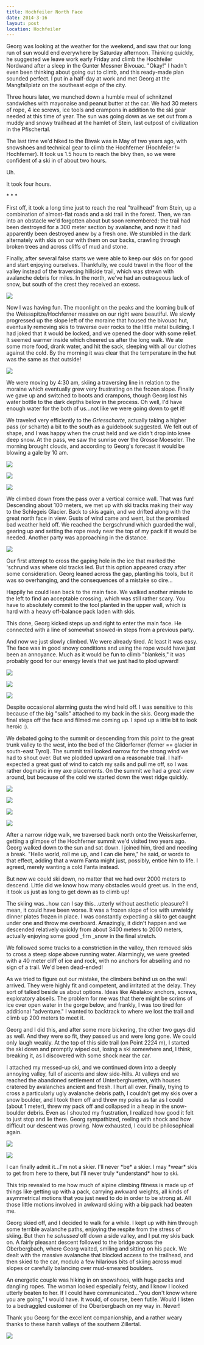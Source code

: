 ```yaml
---
title: Hochfeiler North Face
date: 2014-3-16
layout: post
location: Hochfeiler
---
```


Georg was looking at the weather for the weekend, and saw that our long
run of sun would end everywhere by Saturday afternoon. Thinking quickly,
he suggested we leave work early Friday and climb the Hochfeiler Nordwand
after a sleep in the Gunter Messner Bivouac. "Okay!" I hadn't even been
thinking about going out to climb, and this ready-made plan sounded perfect.
I put in a half-day at work and met Georg at the Mangfallplatz on the southeast
edge of the city.
  
  
Three hours later, we munched down a humble meal of schnitznel sandwiches
with mayonaise and peanut butter at the car. We had 30 meters of rope,
4 ice screws, ice tools and crampons in addition to the ski gear needed
at this time of year. The sun was going down as we set out from a muddy
and snowy trailhead at the hamlet of Stein, last outpost of civilization
in the Pfischertal.
  
  
The last time we'd hiked to the Biwak was in May of two years ago, with
snowshoes and technical gear to climb the Hochferner (Hochfeiler != Hochferner).
It took us 1.5 hours to reach the bivy then, so we were confident of a
ski in of about two hours.
  
  
Uh.
  
  
It took four hours.
  
  
\* \* \*
  

  
First off, it took a long time just to reach the real "trailhead" from
Stein, up a combination of almost-flat roads and a ski trail in the forest.
Then, we ran into an obstacle we'd forgotten about but soon remembered:
the trail had been destroyed for a 300 meter section by avalanche, and
now it had apparently been destroyed anew by a fresh one. We stumbled in
the dark alternately with skis on our with them on our backs, crawling
through broken trees and across cliffs of mud and stone.
  
  
Finally, after several false starts we were able to keep our skis on for
good and start enjoying ourselves. Thankfully, we could travel in the floor
of the valley instead of the traversing hillside trail, which was strewn
with avalanche debris for miles. In the north, we've had an outrageous
lack of snow, but south of the crest they received an excess.
  
  
[![](http://farm4.static.flickr.com/3795/13192798894_c409e1c97a.jpg)](http://www.flickr.com/photos/ripsawridge/13192798894/)
  
  
Now I was having fun. The moonlight on the peaks and the looming bulk
of the Weissspitze/Hochferner massive on our right were beautiful. We slowly
progressed up the slope left of the moraine that housed the bivouac hut,
eventually removing skis to traverse over rocks to the little metal building.
I had joked that it would be locked, and we opened the door with some relief.
It seemed warmer inside which cheered us after the long walk. We ate some
more food, drank water, and hit the sack, sleeping with all our clothes
against the cold. By the morning it was clear that the temperature in the
hut was the same as that outside!
  
[![](http://farm4.static.flickr.com/3775/13192506995_c5e57ef0d3.jpg)](http://www.flickr.com/photos/ripsawridge/13192506995/)
  
  
We were moving by 4:30 am, skiing a traversing line in relation to the
moraine which eventually grew very frustrating on the frozen slope. Finally
we gave up and switched to boots and crampons, though Georg lost his water
bottle to the dark depths below in the process. Oh well, I'd have enough
water for the both of us...not like we were going down to get it!
  
  
We traveled very efficiently to the _Griesscharte_, actually taking
a higher pass (or scharte) a bit to the south as a guidebook suggested.
We felt out of shape, and I was happy when the crust held and we didn't
drop into knee deep snow. At the pass, we saw the sunrise over the Grosse
Moeseler. The morning brought clouds, and according to Georg's forecast
it would be blowing a gale by 10 am.
  
[![](http://farm4.static.flickr.com/3795/13192511545_9246c89470.jpg)](http://www.flickr.com/photos/ripsawridge/13192511545/)
  
[![](http://farm8.static.flickr.com/7235/13192516715_75da3b2d81.jpg)](http://www.flickr.com/photos/ripsawridge/13192516715/)
  
[![](http://farm4.static.flickr.com/3671/13192818944_dfbd4c3ccd.jpg)](http://www.flickr.com/photos/ripsawridge/13192818944/)
  
We climbed down from the pass over a vertical cornice wall. That was fun!
Descending about 100 meters, we met up with ski tracks making their way
to the Schlegeis Glacier. Back to skis again, and we drifted along with
the great north face in view. Gusts of wind came and went, but the promised
bad weather held off. We reached the bergschrund which guarded the wall,
gearing up and setting the rope ready near the top of my pack if it would
be needed. Another party was approaching in the distance.
  
[![](http://farm4.static.flickr.com/3757/13192525965_a5a36c0d70.jpg)](http://www.flickr.com/photos/ripsawridge/13192525965/)
  
Our first attempt to cross the gaping hole in the ice that marked the
'schrund was where old tracks led. But this option appeared crazy after
some consideration. Georg leaned across the gap, planting his tools, but
it was so overhanging, and the consequences of a mistake so dire...
  
  
Happily he could lean back to the main face. We walked another minute
to the left to find an acceptable crossing, which was still rather scary.
You have to absolutely commit to the tool planted in the upper wall, which
is hard with a heavy off-balance pack laden with skis.
  
  
This done, Georg kicked steps up and right to enter the main face. He
connected with a line of somewhat snowed-in steps from a previous party.
  
  
And now we just slowly climbed. We were already tired. At least it was
easy. The face was in good snowy conditions and using the rope would have
just been an annoyance. Much as it would be fun to climb "blankeis," it
was probably good for our energy levels that we just had to plod upward!
  
[![](http://farm8.static.flickr.com/7174/13192648043_9ab29f85bc.jpg)](http://www.flickr.com/photos/ripsawridge/13192648043/)
  
[![](http://farm4.static.flickr.com/3697/13192835034_defe3b1156.jpg)](http://www.flickr.com/photos/ripsawridge/13192835034/)
  
[![](http://farm4.static.flickr.com/3738/13192664523_67e7fd9dc7.jpg)](http://www.flickr.com/photos/ripsawridge/13192664523/)
  
  
Despite occasional alarming gusts the wind held off. I was sensitive to
this because of the big "sails" attached to my back in the skis. Georg
made the final steps off the face and filmed me coming up. I sped up a
little bit to look heroic :).
  
  
We debated going to the summit or descending from this point to the great
trunk valley to the west, into the bed of the Gliderferner (ferner == glacier
in south-east Tyrol). The summit trail looked narrow for the strong wind
we had to shout over. But we plodded upward on a reasonable trail. I half-expected
a great gust of wind to catch my sails and pull me off, so I was rather
dogmatic in my axe placements. On the summit we had a great view around,
but because of the cold we started down the west ridge quickly.
  
[![](http://farm8.static.flickr.com/7279/13192851044_5cbbbabc9b.jpg)](http://www.flickr.com/photos/ripsawridge/13192851044/)
  
[![](http://farm8.static.flickr.com/7265/13192679433_5bcdcc950a.jpg)](http://www.flickr.com/photos/ripsawridge/13192679433/)
  
[![](http://farm3.static.flickr.com/2794/13192668943_5a6e9b498c.jpg)](http://www.flickr.com/photos/ripsawridge/13192668943/)
  
[![](http://farm8.static.flickr.com/7422/13192862134_45fc4e00ed.jpg)](http://www.flickr.com/photos/ripsawridge/13192862134/)
  
  
After a narrow ridge walk, we traversed back north onto the Weisskarferner,
getting a glimpse of the Hochferner summit we'd visited two years ago.
Georg walked down to the sun and sat down. I joined him, tired and needing
a break. "Hello world, roll me up, and I can die here," he said, or words
to that effect, adding that a warm Fanta might just, possibly, entice him
to life. I agreed, merely wanting a cold Fanta instead.
  
  
But now we could ski down, no matter that we had over 2000 meters to descend.
Little did we know how many obstacles would greet us. In the end, it took
us just as long to get down as to climb up!
  
  
The skiing was...how can I say this...utterly without aesthetic pleasure?
I mean, it could have been worse. It was a frozen slope of ice with unwieldy
dinner plates frozen in place. I was constantly expecting a ski to get
caught under one and throw me overboard. Amazingly, it didn't happen and
we descended relatively quickly from about 3400 meters to 2000 meters,
actually enjoying some good _firn _snow in the final stretch.
  
  
We followed some tracks to a constriction in the valley, then removed
skis to cross a steep slope above running water. Alarmingly, we were greeted
with a 40 meter cliff of ice and rock, with no anchors for abseiling and
no sign of a trail. We'd been dead-ended!
  
  
As we tried to figure out our mistake, the climbers behind us on the wall
arrived. They were highly fit and competent, and irritated at the delay.
They sort of talked beside us about options. Ideas like Abalakov anchors,
screws, exploratory abseils. The problem for me was that there might be
scrims of ice over open water in the gorge below, and frankly, I was too
tired for additional "adventure." I wanted to backtrack to where we lost
the trail and climb up 200 meters to meet it.
  
  
Georg and I did this, and after some more bickering, the other two guys
did as well. And they were so fit, they passed us and were long gone. We
could only laugh weakly. At the top of this side trail (on Point 2224 m),
I started the ski down and promptly wiped out, losing a ski somewhere and,
I think, breaking it, as I discovered with some shock near the car.
  
  
I attached my messed-up ski, and we continued down into a deeply annoying
valley, full of ascents and slow side-hills. At valleys end we reached
the abandoned settlement of Unterberghuetten, with houses cratered by avalanches
ancient and fresh. I hurt all over. Finally, trying to cross a particularly
ugly avalanche debris path, I couldn't get my skis over a snow boulder,
and I took them off and threw my poles as far as I could (about 1 meter),
threw my pack off and collapsed in a heap in the snow-boulder debris. Even
as I shouted my frustration, I realized how good it felt to just stop and
lie there. Georg sympathized, reeling with shock and how difficult our
descent was proving. Now exhausted, I could be philosophical again.
  
[![](http://farm4.static.flickr.com/3708/13192584155_490b9bb96a.jpg)](http://www.flickr.com/photos/ripsawridge/13192584155/)
  
[![](http://farm4.static.flickr.com/3710/13192590845_663c2503e1.jpg)](http://www.flickr.com/photos/ripsawridge/13192590845/)
  
I can finally admit it...I'm not a skier. I'll never \*be\* a skier. I may
\*wear\* skis to get from here to there, but I'll never truly \*understand\*
how to ski.
  
  
This trip revealed to me how much of alpine climbing fitness is made up
of things like getting up with a pack, carrying awkward weights, all kinds
of asymmetrical motions that you just need to do in order to be strong
at. All those little motions involved in awkward skiing with a big pack
had beaten me.
  
  
Georg skied off, and I decided to walk for a while. I kept up with him
through some terrible avalanche paths, enjoying the respite from the stress
of skiing. But then he _schussed_ off down a side valley, and I put
my skis back on. A fairly pleasant descent followed to the bridge across
the Oberbergbach, where Georg waited, smiling and sitting on his pack.
We dealt with the massive avalanche that blocked access to the trailhead,
and then skied to the car, modulo a few hilarious bits of skiing across
mud slopes or carefully balancing over mud-smeared boulders.
  
  
An energetic couple was hiking in on snowshoes, with huge packs and dangling
ropes. The woman looked especially feisty, and I know I looked utterly
beaten to her. If I could have communicated..."you don't know where you
are going," I would have. It would, of course, been futile. Would I listen
to a bedraggled customer of the Oberbergbach on my way in. Never!
  
  
Thank you Georg for the excellent companionship, and a rather weary thanks
to these harsh valleys of the southern Zillertal.
  
[![](http://farm4.static.flickr.com/3774/13192725403_3e67c32e9b.jpg)](http://www.flickr.com/photos/ripsawridge/13192725403/)
